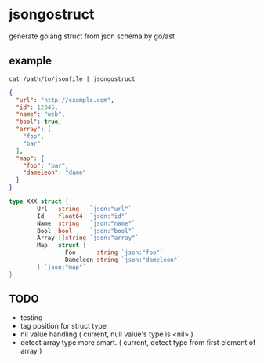 # jsongostruct

generate golang struct from json schema by go/ast

## example

```
cat /path/to/jsonfile | jsongostruct
```

```json
{
  "url": "http://example.com",
  "id": 12345,
  "name": "web",
  "bool": true,
  "array": [
    "foo",
    "bar"
  ],
  "map": {
    "foo": "bar",
    "dameleon": "dame"
  }
}
```

```go
type XXX struct {
        Url   string   `json:"url"`
        Id    float64  `json:"id"`
        Name  string   `json:"name"`
        Bool  bool     `json:"bool"`
        Array []string `json:"array"`
        Map   struct {
                Foo      string `json:"foo"`
                Dameleon string `json:"dameleon"`
        } `json:"map"`
}
```

## TODO

* testing
* tag position for struct type
* nil value handling ( current, null value's type is &lt;nil&gt; )
* detect array type more smart. ( current, detect type from first element of array )
